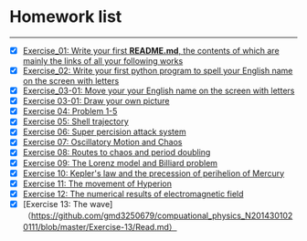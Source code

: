 # Homework list
***
- [x] [Exercise_01: Write your first **README.md**, the contents of which are mainly the links of all your following works](https://github.com/gmd3250679/compuational_physics_N2014301020111/edit/master/README.md)
- [x] [Exercise_02: Write your first python program to spell your English name on the screen with letters](https://github.com/gmd3250679/compuational_physics_N2014301020111/blob/master/The%20Second%20Exercise:%20Print%20your%20name%20on%20the%20screen)
- [x] [Exercise_03-01: Move your your English name on the screen with letters](https://github.com/gmd3250679/compuational_physics_N2014301020111/blob/master/Exercise_03(1).py)
- [x] [Exercise 03-01: Draw your own picture](https://github.com/gmd3250679/compuational_physics_N2014301020111/blob/master/Exercise_03(2).py)
- [x] [Exercise 04: Problem 1-5](https://github.com/gmd3250679/compuational_physics_N2014301020111/blob/master/Exercise(4).md)
- [x] [Exercise 05: Shell trajectory](https://github.com/gmd3250679/compuational_physics_N2014301020111/blob/master/Exercise-5/Read.md)
- [x] [Exercise 06: Super percision attack system](https://github.com/gmd3250679/compuational_physics_N2014301020111/blob/master/Exercise-6/Read.md)
- [x] [Exercise 07: Oscillatory Motion and Chaos](https://github.com/gmd3250679/compuational_physics_N2014301020111/blob/master/Exercise-7/Read.md)
- [x] [Exercise 08: Routes to chaos and period doubling](https://github.com/gmd3250679/compuational_physics_N2014301020111/blob/master/Exercise-8/Read.md)
- [x] [Exercise 09: The Lorenz model and Billiard problem](https://github.com/gmd3250679/compuational_physics_N2014301020111/blob/master/Exercise-09/Read.md)
- [x] [Exercise 10: Kepler's law and the precession of perihelion of Mercury](https://github.com/gmd3250679/compuational_physics_N2014301020111/blob/master/Exercise-10/Read.md)
- [x] [Exercise 11: The movement of Hyperion](https://github.com/gmd3250679/compuational_physics_N2014301020111/blob/master/Exercise-11/Read.md)
- [x] [Exercise 12: The numerical results of electromagnetic field](https://github.com/gmd3250679/compuational_physics_N2014301020111/blob/master/Exercise-12/Read.md)
- [x] [Exercise 13: The wave]（https://github.com/gmd3250679/compuational_physics_N2014301020111/blob/master/Exercise-13/Read.md）
